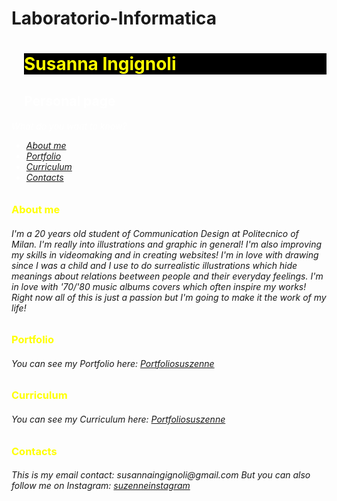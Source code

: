 # Laboratorio-Informatica
<html>
<head>
<style>
body {
    background-image: url("https://www.environmentallights.com/media/catalog/product/large/rgb-pixelpro-bullet-8mm.gif");
}
</style>
</head>
<body>
<h1 style="color:yellow;background-color:black;margin-left:20px"> Susanna Ingignoli </h1>
<h2 style="color:white;margin-left:20px">Personal page</h2>

<p style="margin-left:20px">
<h6 {
style="color:white"
}
>What do you want to know?
<ul>
<li> <a href="#Aboutme">About me</a> </li>
<li> <a href="#Portfolio">Portfolio</a> </li>
<li> <a href="#Curriculum">Curriculum</a> </li>
<li> <a href="#Contacts">Contacts</a> </li>
</h6>
</ul>
</p>

<p style="margin-left:20px">
<h3 style="color:yellow" id="About me">About me</h3>
<h6>I'm a 20 years old student of Communication Design at Politecnico of Milan. 
I'm really into illustrations and graphic in general!
I'm also improving my skills in videomaking and in creating websites!
I'm in love with drawing since I was a child and I use to do surrealistic illustrations which hide meanings about relations beetween people and their everyday feelings.
I'm in love with '70/'80 music albums covers which often inspire my works!
Right now all of this is just a passion but I'm going to make it the work of my life! 
</h6> 
</p>

<p style="margin-left:20px">
<h3 style="color:yellow" id="Portfolio">Portfolio</h3>
<h6>You can see my Portfolio here: <a href="https//:suszenneportfolio">Portfoliosuszenne</a>
</h6>
</p>

<p style="margin-left:20px">
<h3 style="color:yellow" id="Curriculum">Curriculum</h3>
<h6>You can see my Curriculum here: <a href="https//:suszennecurriculum">Portfoliosuszenne</a>
</h6>
</p>

<p style="margin-left:20px">
<h3 style="color:yellow" id="Contacts">Contacts</h3>
<h6>This is my email contact: susannaingignoli@gmail.com
But you can also follow me on Instagram: <a href="https://www.instagram.com/suszenne/">suzenneinstagram</a>
</h6>
</p>
</body>
</html>

